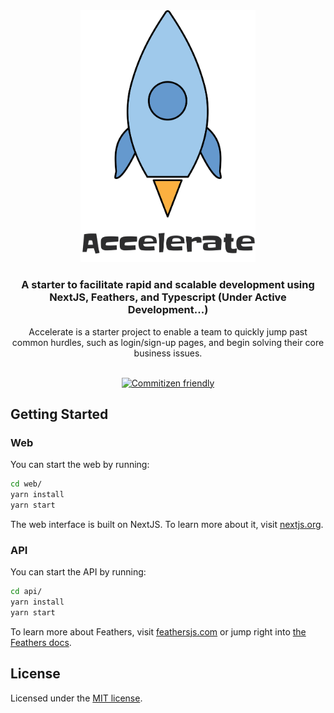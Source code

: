 <div align="center">
  <img src="packages/web/static/accelerate-starter.png" width="280" title="Accelerate Starter">
  <h3>
    A starter to facilitate rapid and scalable development using NextJS, Feathers, and Typescript (Under Active Development...)
  </h3>
  <div>
    Accelerate is a starter project to enable a team to quickly jump past common hurdles, such as login/sign-up pages, and begin solving their core business issues.
  </div>
  <br />
  
  [![Commitizen friendly](https://img.shields.io/badge/commitizen-friendly-brightgreen.svg)](http://commitizen.github.io/cz-cli/)
</div>

## Getting Started

### Web

You can start the web by running:

```bash
cd web/
yarn install
yarn start
```

The web interface is built on NextJS. To learn more about it, visit [nextjs.org](https://nextjs.org/).

### API

You can start the API by running:

```bash
cd api/
yarn install
yarn start
```

To learn more about Feathers, visit [feathersjs.com](http://feathersjs.com) or jump right into [the Feathers docs](http://docs.feathersjs.com).

## License

Licensed under the [MIT license](LICENSE).
